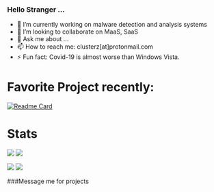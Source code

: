 ### Hello Stranger ...

- 🔭 I’m currently working on malware detection and analysis systems
- 👯 I’m looking to collaborate on MaaS, SaaS
- 💬 Ask me about ...
- 📫 How to reach me: clusterz[at]protonmail.com
- ⚡ Fun fact: Covid-19 is almost worse than Windows Vista.

# Favorite Project recently:
[![Readme Card](https://github-readme-stats.vercel.app/api/pin/?username=clusterzx&repo=pr0lator)](https://github.com/clusterzx/pr0lator)

# Stats

![](https://img.shields.io/github/followers/clusterzx?label=Follower&style=social) ![](https://img.shields.io/github/downloads/clusterzx/bdo-helper/total)

![](https://github-readme-stats.vercel.app/api?username=clusterzx&show_icons=true&theme=radical) ![](https://github-readme-stats.vercel.app/api/top-langs/?username=clusterzx&theme=radical) 


###Message me for projects
